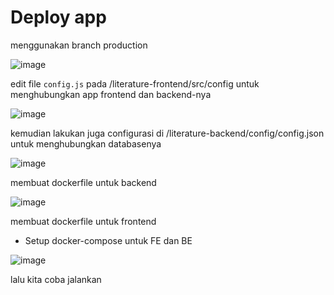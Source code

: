 # Deploy app


menggunakan branch production



![image](https://user-images.githubusercontent.com/18206510/192870358-70cb9e58-7637-499d-aa3b-a7c27f9e4c31.png)




edit file ```config.js``` pada /literature-frontend/src/config untuk menghubungkan app frontend dan backend-nya




![image](https://user-images.githubusercontent.com/18206510/192871377-6ed2377d-aef8-429f-afd7-29c2c6bfbc3d.png)





kemudian lakukan juga configurasi di /literature-backend/config/config.json untuk menghubungkan databasenya




![image](https://user-images.githubusercontent.com/18206510/192872502-e21e19c6-9c33-4c50-8f2a-c9380148a5bb.png)




membuat dockerfile untuk backend




![image](https://user-images.githubusercontent.com/18206510/193211724-4f859f2b-d16c-468d-940b-9b355fd038ef.png)






membuat dockerfile untuk frontend







- Setup docker-compose untuk FE dan BE



![image](https://user-images.githubusercontent.com/18206510/192915146-90b5b66d-93f0-4653-ace9-e993128bbd93.png)



lalu kita coba jalankan














